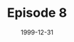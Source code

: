---
layout: podcast
title: Episode 8
number: 8
subtitle: 
summary: 
date: 1999-12-31
location: https://dl.dropboxusercontent.com/s/dl7ol7rjkgcb7ll/watir_podcast_8.mp3?dl=0
size: 22,964,079
duration: 47:50
---